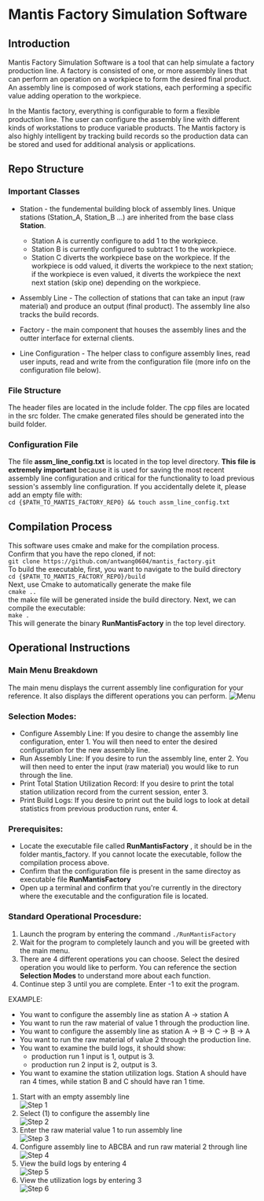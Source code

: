 # Mantis Factory Simulation Software
## Introduction
Mantis Factory Simulation Software is a tool that can help simulate a factory production line. A factory is consisted of one, or more assembly lines that can perform an operation on a workpiece to form the desired final product. An assembly line is composed of work stations, each performing a specific value adding operation to the workpiece.

In the Mantis factory, everything is configurable to form a flexible production line. The user can configure the assembly line with different kinds of workstations to produce variable products. The Mantis factory is also highly intelligent by tracking build records so the production data can be stored and used for additional analysis or applications.

## Repo Structure
### Important Classes
- Station - the fundemental building block of assembly lines. Unique stations (Station_A, Station_B ...) are inherited from the base class **Station**. 
  - Station A is currently configure to add 1 to the workpiece. 
  - Station B is currently configured to subtract 1 to the workpiece. 
  - Station C diverts the workpiece base on the workpiece. If the workpiece is odd valued, it diverts the workpiece to the next station; if the workpiece is even valued, it diverts the workpiece the next next station (skip one) depending on the workpiece.

- Assembly Line - The collection of stations that can take an input (raw material) and produce an output (final product). The assembly line also tracks the build records.  

- Factory - the main component that houses the assembly lines and the outter interface for external clients.  

- Line Configuration - The helper class to configure assembly lines, read user inputs, read and write from the configuration file (more info on the configuration file below).


### File Structure
The header files are located in the include folder. The cpp files are located in the src folder. The cmake generated files should be generated into the build folder.
### Configuration File
The file **assm_line_config.txt** is located in the top level directory. **This file is extremely important** because it is used for saving the most recent assembly line configuration and critical for the functionality to load previous session's assembly line configuration. If you accidentally delete it, please add an empty file with:  
`cd {$PATH_TO_MANTIS_FACTORY_REPO} && touch assm_line_config.txt` 


## Compilation Process
This software uses cmake and make for the compilation process.  
Confirm that you have the repo cloned, if not:  
`git clone https://github.com/antwang0604/mantis_factory.git`  
To build the executable, first, you want to navigate to the build directory  
`cd {$PATH_TO_MANTIS_FACTORY_REPO}/build`  
Next, use Cmake to automatically generate the make file  
`cmake ..`  
the make file will be generated inside the build directory. Next, we can compile the executable:  
`make .`  
This will generate the binary **RunMantisFactory** in the top level directory.

## Operational Instructions
### Main Menu Breakdown
The main menu displays the current assembly line configuration for your reference. It also displays the different operations you can perform.
![Menu](https://github.com/antwang0604/mantis_factory/blob/main/img/menu.png)

### Selection Modes:
- Configure Assembly Line: If you desire to change the assembly line configuration, enter 1. You will then need to enter the desired configuration for the new assembly line.
- Run Assembly Line: If you desire to run the assembly line, enter 2. You will then need to enter the input (raw material) you would like to run through the line.
- Print Total Station Utilization Record: If you desire to print the total station utilization record from the current session, enter 3.
- Print Build Logs: If you desire to print out the build logs to look at detail statistics from previous production runs, enter 4.

### Prerequisites:

- Locate the executable file called **RunMantisFactory** , it should be in the folder mantis_factory. If you cannot locate the executable, follow the compilation process above.
- Confirm that the configuration file is present in the same directoy as executable file **RunMantisFactory**
- Open up a terminal and confirm that you're currently in the directory where the executable and the configuration file is located.

### Standard Operational Procesdure:

1. Launch the program by entering the command `./RunMantisFactory`
2. Wait for the program to completely launch and you will be greeted with the main menu.
3. There are 4 different operations you can choose. Select the desired operation you would like to perform. You can reference the section **Selection Modes** to understand more about each function.
4. Continue step 3 until you are complete. Enter -1 to exit the program.

EXAMPLE:
- You want to configure the assembly line as station A -> station A
- You want to run the raw material of value 1 through the production line.
- You want to configure the assembly line as station A -> B -> C -> B -> A
- You want to run the raw material of value 2 through the production line.
- You want to examine the build logs, it should show:
  - production run 1 input is 1, output is 3.
  - production run 2 input is 2, output is 3.
- You want to examine the station utilization logs. Station A should have ran 4 times, while station B and C should have ran 1 time.

1. Start with an empty assembly line  
![Step 1](https://github.com/antwang0604/mantis_factory/blob/main/img/Step1.png)
2. Select (1) to configure the assembly line  
![Step 2](https://github.com/antwang0604/mantis_factory/blob/main/img/Step2.png)
3. Enter the raw material value 1 to run assembly line  
![Step 3](https://github.com/antwang0604/mantis_factory/blob/main/img/Step3.png)
4. Configure assembly line to ABCBA and run raw material 2 through line  
![Step 4](https://github.com/antwang0604/mantis_factory/blob/main/img/Step4.png)
5. View the build logs by entering 4  
![Step 5](https://github.com/antwang0604/mantis_factory/blob/main/img/Step5.png)
6. View the utilization logs by entering 3  
![Step 6](https://github.com/antwang0604/mantis_factory/blob/main/img/Step6.png)
